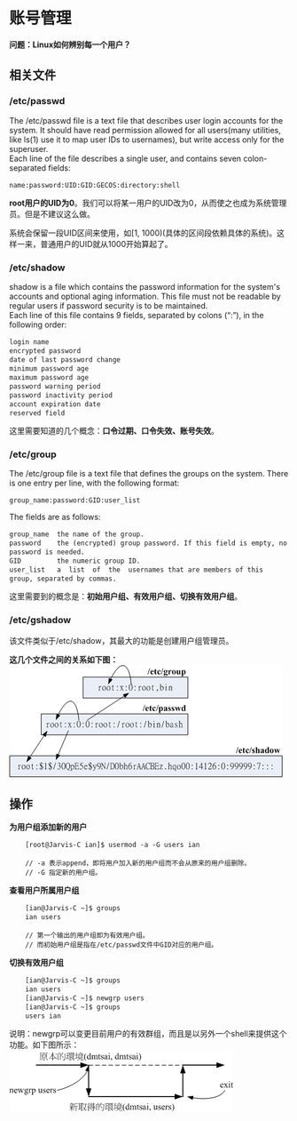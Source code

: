 # 账号管理

**问题：Linux如何辨别每一个用户？**

## 相关文件
### /etc/passwd

The  /etc/passwd file is a text file that describes user login accounts for the system. It should have read permission allowed for  all  users(many  utilities,  like ls(1) use it to map user IDs to usernames), but write access only for the superuser.  
Each line of the file describes  a  single  user,  and  contains  seven colon-separated fields:

    name:password:UID:GID:GECOS:directory:shell
    
**root用户的UID为0**。我们可以将某一用户的UID改为0，从而使之也成为系统管理员。但是不建议这么做。

系统会保留一段UID区间来使用，如[1, 1000)(具体的区间段依赖具体的系统)。这样一来，普通用户的UID就从1000开始算起了。
### /etc/shadow

shadow is a file which contains the password information for the system's accounts and optional aging information. This file must not be readable by regular users if password security is to be maintained.   
Each line of this file contains 9 fields, separated by colons (“:”), in the following order:

    login name
    encrypted password
    date of last password change
    minimum password age
    maximum password age
    password warning period
    password inactivity period
    account expiration date
    reserved field
    
这里需要知道的几个概念：**口令过期、口令失效、账号失效**。
### /etc/group

The /etc/group file is a text file that defines the groups on the system. There is one entry per line, with the following format:

    group_name:password:GID:user_list
    


The fields are as follows:

    group_name  the name of the group.
    password    the (encrypted) group password. If this field is empty, no password is needed.
    GID         the numeric group ID.
    user_list   a  list  of  the  usernames that are members of this group, separated by commas.
    
这里需要到的概念是：**初始用户组、有效用户组、切换有效用户组**。
### /etc/gshadow

该文件类似于/etc/shadow，其最大的功能是创建用户组管理员。

**这几个文件之间的关系如下图：**
![点击查看这几个文件之间的关系](id_link.gif)


## 操作

**为用户组添加新的用户**  
```
    [root@Jarvis-C ian]$ usermod -a -G users ian
    
    // -a 表示append，即将用户加入新的用户组而不会从原来的用户组删除。
    // -G 指定新的用户组。
```

**查看用户所属用户组**

```
    [ian@Jarvis-C ~]$ groups
    ian users

    // 第一个输出的用户组即为有效用户组。
    // 而初始用户组是指在/etc/passwd文件中GID对应的用户组。
```

**切换有效用户组**

```
    [ian@Jarvis-C ~]$ groups
    ian users
    [ian@Jarvis-C ~]$ newgrp users
    [ian@Jarvis-C ~]$ groups
    users ian
```
说明：newgrp可以变更目前用户的有效群组，而且是以另外一个shell来提供这个功能。如下图所示：
![newgrp命令](newgrp.gif)

